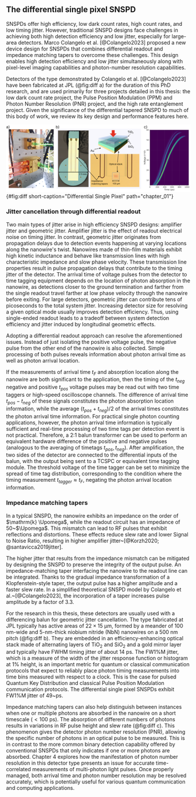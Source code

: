 ## The differential single pixel SNSPD

SNSPDs offer high efficiency, low dark count rates, high count rates, and low timing jitter. However, traditional SNSPD designs face challenges in achieving both high detection efficiency and low jitter, especially for large-area detectors. Marco Colangelo et al. [@Colangelo2023] proposed a new device design for SNSPDs that combines differential readout and impedance matching tapers to overcome these challenges. This design enables high detection efficiency and low jitter simultaneously along with pixel-level imaging capabilities and photon-number resolution capabilities.

Detectors of the type demonstrated by Colangelo et al. [@Colangelo2023] have been fabricated at JPL (@fig:diff a) for the duration of this PhD research, and are used primarily for three projects detailed in this thesis: the low dark count rate project, the Pulse Position Modulation (PPM) and Photon Number Resolution (PNR) project, and the high rate entanglement project. Given the significance of the differential tapered SNSPD to much of this body of work, we review its key design and performance features here.

![**Differential single pixel** a) Two packaged differential single pixel detectors. Coupled fibers highlighted in green, differential SMA readout highlighted in red b) Magnified images of the detector's lollipop-shaped wafer, highlighting where the tapers and efficiency-enhancing optical stack are located c) Integrated 2D histogram showing different heights and shapes of RF pulse rising edge in response to incident multi-photon optical pulses.](./figs/diff_light.png){#fig:diff short-caption="Differential Single Pixel" path="chapter_01"}

### Jitter cancellation through differential readout

Two main types of jitter arise in high efficiency SNSPD designs: amplifier jitter and geometric jitter. Amplifier jitter is the effect of readout electrical noise on timing jitter. In contrast, geometric jitter originates from propagation delays due to detection events happening at varying locations along the nanowire's twist. Nanowires made of thin-film materials exhibit high kinetic inductance and behave like transmission lines with high characteristic impedance and slow phase velocity. These transmission line properties result in pulse propagation delays that contribute to the timing jitter of the detector. The arrival time of voltage pulses from the detector to time tagging equipment depends on the location of photon absorption in the nanowire, as detections closer to the ground termination and farther from the single readout travel farther at low phase velocity through the nanowire before exiting. For large detectors, geometric jitter can contribute tens of picoseconds to the total system jitter. Increasing detector size for resolving a given optical mode usually improves detection efficiency. Thus, using single-ended readout leads to a tradeoff between system detection efficiency and jitter induced by longitudinal geometric effects.

Adopting a differential readout approach can resolve the aforementioned issues. Instead of just isolating the positive voltage pulse, the negative pulse from the other end of the nanowire is also collected. Simple processing of both pulses reveals information about photon arrival time as well as photon arrival location.

If the measurements of arrival time $t_F$ and absorption location along the nanowire are both significant to the application, then the timing of the $t_{neg}$ negative and positive $t_{pos}$ voltage pulses may be read out with two time taggers or high-speed oscilloscope channels. The difference of arrival time $t_{pos} - t_{neg}$ of these signals constitutes the photon absorption location information, while the average $(t_{pos} + t_{neg})/2$ of the arrival times constitutes the photon arrival time information. For practical single photon counting applications, however, the photon arrival time information is typically sufficient and real-time processing of two time tags per detection event is not practical. Therefore, a 2:1 balun transformer can be used to perform an equivalent hardware difference of the positive and negative pulses (analogous to the averaging of timetags $t_{pos}, t_{neg}$). After amplification, the two sides of the detector are connected to the differential inputs of the balun, with the output being sent to a TCSPC or equivalent time tagging module. The threshold voltage of the time tagger can be set to minimize the spread of time tag distribution, corresponding to the condition where the timing measurement $t_{tagger} \approx t_F$, negating the photon arrival location information.

### Impedance matching tapers

In a typical SNSPD, the nanowire exhibits an impedance on the order of $\mathrm{k} \Upomega$, while the readout circuit has an impedance of 50~$\Upomega$. This mismatch can lead to RF pulses that exhibit reflections and distortions. These effects reduce slew rate and lower Signal to Noise Ratio, resulting in higher amplifier jitter~[@Korzh2020; @santavicca2019jitter].

The higher jitter that results from the impedance mismatch can be mitigated by designing the SNSPD to preserve the integrity of the output pulse. An impedance-matching taper interfacing the nanowire to the readout line can be integrated. Thanks to the gradual impedance transformation of a Klopfenstein-style taper, the output pulse has a higher amplitude and a faster slew rate. In a simplified theoretical SNSPD model by Colangelo et al.~[@Colangelo2023], the incorporation of a taper increases pulse amplitude by a factor of 3.3.

For the research in this thesis, these detectors are usually used with a differencing balun for geometric jitter cancellation. The type fabricated at JPL typically has active areas of $22 \times 15  \ \mathrm{\upmu m}$, formed by a meander of 100 nm-wide and 5-nm-thick niobium nitride (NbN) nanowires on a 500 nm pitch (@fig:diff b). They are embedded in an efficiency-enhancing optical stack made of alternating layers of TiO$_2$ and SiO$_2$ and a gold mirror layer and typically have FWHM timing jitter of about 14 ps. The FW1%M jitter, which is a measure of the width of the jitter response function or histogram at 1% height, is an important metric for quantum or classical communication protocols that expect to reliably place photon timing measurements into time bins measured with respect to a clock. This is the case for pulsed Quantum Key Distribution and classical Pulse Position Modulation communication protocols. The differential single pixel SNSPDs exhibit FW1%M jitter of 49~ps.

Impedance matching tapers can also help distinguish between instances when one or multiple photons are absorbed in the nanowire on a short timescale ($< 100~\mathrm{ps}$). The absorption of different numbers of photons results in variations in RF pulse height and slew rate (@fig:diff c). This phenomenon gives the detector photon number resolution (PNR), allowing the specific number of photons in an optical pulse to be measured. This is in contrast to the more common binary detection capability offered by conventional SNSPDs that only indicates if one or more photons are absorbed. Chapter 4 explores how the manifestation of photon number resolution in this detector type presents an issue for accurate time-correlated measurements of multi-photon light pulses. Once properly managed, both arrival time and photon number resolution may be resolved accurately, which is potentially useful for various quantum communication and computing applications.
